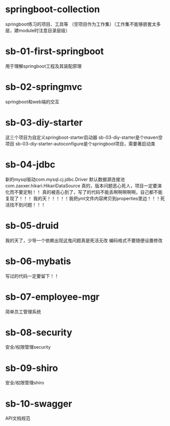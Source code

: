 # springboot-collection
springboot练习的项目、工具等
（空项目作为工作集）（工作集不能够嵌套太多层，建module时注意目录层级）
# sb-01-first-springboot
用于理解springboot工程及其装配原理
# sb-02-springmvc
springboot和web端的交互
# sb-03-diy-starter
这三个项目为自定义springboot-starter启动器
sb-03-diy-starter是个maven空项目
sb-03-diy-starter-autoconfigure是个springboot项目，需要著启动类
# sb-04-jdbc
新的mysql驱动com.mysql.cj.jdbc.Driver
默认数据源连接池com.zaxxer.hikari.HikariDataSource
真的，版本问题恶心死人，项目一定要演化而不要定制！！
真的被恶心到了，写了的代码不能丢啊啊啊啊啊，自己都不能复现了！！！
我的天！！！！！我把yml文件内容拷贝到properties里边！！！死活找不到问题！！！
# sb-05-druid
我的天了，少导一个依赖出现这鬼问题真是死活无改
编码格式不要随便设置修改
# sb-06-mybatis
写过的代码一定要留下！！
# sb-07-employee-mgr
简单员工管理系统
# sb-08-security
安全/权限管理security
# sb-09-shiro
安全/权限管理shiro
# sb-10-swagger
API文档规范
